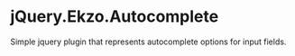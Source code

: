 jQuery.Ekzo.Autocomplete
========================

Simple jquery plugin that represents autocomplete options for input fields.
